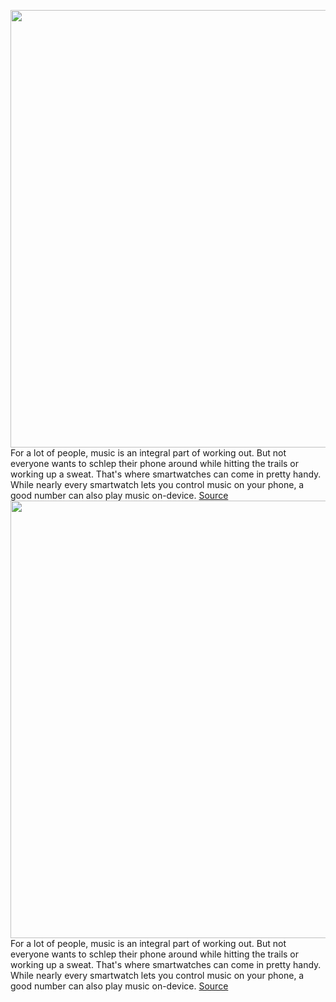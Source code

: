 <img src='https://cdn.vox-cdn.com/thumbor/Z1ZUGicp431TKD3H_4kjIfFj6mM=/0x0:2040x1360/1200x800/filters:focal(913x702:1239x1028)/cdn.vox-cdn.com/uploads/chorus_image/image/70574289/akrales_190903_3635_0013.0.jpg' width='700px' /><br/>
For a lot of people, music is an integral part of working out. But not everyone wants to schlep their phone around while hitting the trails or working up a sweat. That's where smartwatches can come in pretty handy. While nearly every smartwatch lets you control music on your phone, a good number can also play music on-device.
<a href='https://www.theverge.com/22959795/music-smartwatch-apple-samsung-fitbit-garmin-wear-os'> Source <a/><img src='https://cdn.vox-cdn.com/thumbor/Z1ZUGicp431TKD3H_4kjIfFj6mM=/0x0:2040x1360/1200x800/filters:focal(913x702:1239x1028)/cdn.vox-cdn.com/uploads/chorus_image/image/70574289/akrales_190903_3635_0013.0.jpg' width='700px' /><br/>
For a lot of people, music is an integral part of working out. But not everyone wants to schlep their phone around while hitting the trails or working up a sweat. That's where smartwatches can come in pretty handy. While nearly every smartwatch lets you control music on your phone, a good number can also play music on-device.
<a href='https://www.theverge.com/22959795/music-smartwatch-apple-samsung-fitbit-garmin-wear-os'> Source <a/>